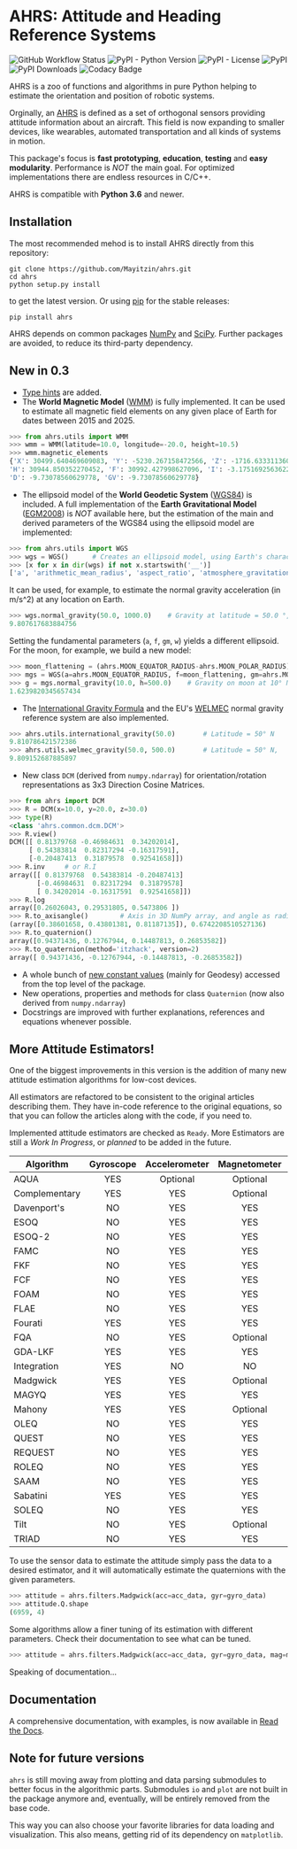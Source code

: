 # AHRS: Attitude and Heading Reference Systems

![GitHub Workflow Status](https://img.shields.io/github/workflow/status/Mayitzin/ahrs/Build%20Python%20Package)
![PyPI - Python Version](https://img.shields.io/pypi/pyversions/ahrs)
![PyPI - License](https://img.shields.io/pypi/l/ahrs)
![PyPI](https://img.shields.io/pypi/v/ahrs)
![PyPI Downloads](https://pepy.tech/badge/ahrs)
![Codacy Badge](https://api.codacy.com/project/badge/Grade/bc366c601ed44e12b233218dd37cd32c)

AHRS is a zoo of functions and algorithms in pure Python helping to estimate the orientation and position of robotic systems.

Orginally, an [AHRS](https://en.wikipedia.org/wiki/Attitude_and_heading_reference_system) is defined as a set of orthogonal sensors providing attitude information about an aircraft. This field is now expanding to smaller devices, like wearables, automated transportation and all kinds of systems in motion.

This package's focus is **fast prototyping**, **education**, **testing** and **easy modularity**. Performance is _NOT_ the main goal. For optimized implementations there are endless resources in C/C++.

AHRS is compatible with **Python 3.6** and newer.

## Installation

The most recommended mehod is to install AHRS directly from this repository:

```shell
git clone https://github.com/Mayitzin/ahrs.git
cd ahrs
python setup.py install
```

to get the latest version. Or using [pip](https://pip.pypa.io) for the stable releases:

```shell
pip install ahrs
```

AHRS depends on common packages [NumPy](https://numpy.org/) and [SciPy](https://www.scipy.org/). Further packages are avoided, to reduce its third-party dependency.

## New in 0.3

- [Type hints](https://www.python.org/dev/peps/pep-0484/) are added.
- The **World Magnetic Model** ([WMM](https://www.ngdc.noaa.gov/geomag/WMM/DoDWMM.shtml)) is fully implemented. It can be used to estimate all magnetic field elements on any given place of Earth for dates between 2015 and 2025.

```python
>>> from ahrs.utils import WMM
>>> wmm = WMM(latitude=10.0, longitude=-20.0, height=10.5)
>>> wmm.magnetic_elements
{'X': 30499.640469609083, 'Y': -5230.267158472566, 'Z': -1716.633311360368,
'H': 30944.850352270452, 'F': 30992.427998627096, 'I': -3.1751692563622993,
'D': -9.73078560629778, 'GV': -9.73078560629778}
```

- The ellipsoid model of the **World Geodetic System** ([WGS84](https://earth-info.nga.mil/GandG/update/index.php?dir=wgs84&action=wgs84)) is included. A full implementation of the **Earth Gravitational Model** ([EGM2008](https://earth-info.nga.mil/GandG/wgs84/gravitymod/egm2008/egm08_wgs84.html)) is _NOT_ available here, but the estimation of the main and derived parameters of the WGS84 using the ellipsoid model are implemented:

```python
>>> from ahrs.utils import WGS
>>> wgs = WGS()      # Creates an ellipsoid model, using Earth's characteristics by default
>>> [x for x in dir(wgs) if not x.startswith('__')]
['a', 'arithmetic_mean_radius', 'aspect_ratio', 'atmosphere_gravitational_constant', 'authalic_sphere_radius', 'curvature_polar_radius', 'dynamic_inertial_moment_about_X', 'dynamic_inertial_moment_about_Y', 'dynamic_inertial_moment_about_Z', 'dynamical_form_factor', 'equatorial_normal_gravity', 'equivolumetric_sphere_radius', 'f', 'first_eccentricity_squared', 'geometric_dynamic_ellipticity', 'geometric_inertial_moment', 'geometric_inertial_moment_about_Z', 'gm', 'gravitational_constant_without_atmosphere', 'is_geodetic', 'linear_eccentricity', 'mass', 'mean_normal_gravity', 'normal_gravity', 'normal_gravity_constant', 'normal_gravity_potential', 'polar_normal_gravity', 'second_degree_zonal_harmonic', 'second_eccentricity_squared', 'semi_minor_axis', 'w']
```

It can be used, for example, to estimate the normal gravity acceleration (in m/s^2) at any location on Earth.

```python
>>> wgs.normal_gravity(50.0, 1000.0)    # Gravity at latitude = 50.0 °, 1000 m above surface
9.807617683884756
```

Setting the fundamental parameters (`a`, `f`, `gm`, `w`) yields a different ellipsoid. For the moon, for example, we build a new model:

```python
>>> moon_flattening = (ahrs.MOON_EQUATOR_RADIUS-ahrs.MOON_POLAR_RADIUS)/ahrs.MOON_EQUATOR_RADIUS
>>> mgs = WGS(a=ahrs.MOON_EQUATOR_RADIUS, f=moon_flattening, gm=ahrs.MOON_GM, w=ahrs.MOON_ROTATION)
>>> g = mgs.normal_gravity(10.0, h=500.0)    # Gravity on moon at 10° N and 500 m above surface
1.6239820345657434
```

- The [International Gravity Formula](http://earth.geology.yale.edu/~ajs/1945A/360.pdf) and the EU's [WELMEC](https://www.welmec.org/documents/guides/2/) normal gravity reference system are also implemented.

```python
>>> ahrs.utils.international_gravity(50.0)       # Latitude = 50° N
9.810786421572386
>>> ahrs.utils.welmec_gravity(50.0, 500.0)       # Latitude = 50° N,   height above sea = 500 m
9.809152687885897
```

- New class `DCM` (derived from `numpy.ndarray`) for orientation/rotation representations as 3x3 Direction Cosine Matrices.

```python
>>> from ahrs import DCM
>>> R = DCM(x=10.0, y=20.0, z=30.0)
>>> type(R)
<class 'ahrs.common.dcm.DCM'>
>>> R.view()
DCM([[ 0.81379768 -0.46984631  0.34202014],
     [ 0.54383814  0.82317294 -0.16317591],
     [-0.20487413  0.31879578  0.92541658]])
>>> R.inv     # or R.I
array([[ 0.81379768  0.54383814 -0.20487413]
       [-0.46984631  0.82317294  0.31879578]
       [ 0.34202014 -0.16317591  0.92541658]])
>>> R.log
array([0.26026043, 0.29531805, 0.5473806 ])
>>> R.to_axisangle()        # Axis in 3D NumPy array, and angle as radians
(array([0.38601658, 0.43801381, 0.81187135]), 0.6742208510527136)
>>> R.to_quaternion()
array([0.94371436, 0.12767944, 0.14487813, 0.26853582])
>>> R.to_quaternion(method='itzhack', version=2)
array([ 0.94371436, -0.12767944, -0.14487813, -0.26853582])
```

- A whole bunch of [new constant values](https://ahrs.readthedocs.io/en/latest/constants.html) (mainly for Geodesy) accessed from the top level of the package.
- New operations, properties and methods for class `Quaternion` (now also derived from `numpy.ndarray`)
- Docstrings are improved with further explanations, references and equations whenever possible.

## More Attitude Estimators!

One of the biggest improvements in this version is the addition of many new attitude estimation algorithms for low-cost devices.

All estimators are refactored to be consistent to the original articles describing them. They have in-code reference to the original equations, so that you can follow the articles along with the code, if you need to.

Implemented attitude estimators are checked as ``Ready``. More Estimators are still a *Work In Progress*, or *planned* to be added in the future.

| Algorithm      | Gyroscope | Accelerometer | Magnetometer | Status  |
|----------------|:---------:|:-------------:|:------------:|:-------:|
| AQUA           | YES       | Optional      | Optional     | Ready   |
| Complementary  | YES       | YES           | Optional     | Ready   |
| Davenport's    | NO        | YES           | YES          | Ready   |
| ESOQ           | NO        | YES           | YES          | WIP     |
| ESOQ-2         | NO        | YES           | YES          | WIP     |
| FAMC           | NO        | YES           | YES          | Ready   |
| FKF            | NO        | YES           | YES          | WIP     |
| FCF            | NO        | YES           | YES          | Planned |
| FOAM           | NO        | YES           | YES          | Planned |
| FLAE           | NO        | YES           | YES          | Ready   |
| Fourati        | YES       | YES           | YES          | Ready   |
| FQA            | NO        | YES           | Optional     | Ready   |
| GDA-LKF        | YES       | YES           | YES          | Planned |
| Integration    | YES       | NO            | NO           | Ready   |
| Madgwick       | YES       | YES           | Optional     | Ready   |
| MAGYQ          | YES       | YES           | YES          | Planned |
| Mahony         | YES       | YES           | Optional     | Ready   |
| OLEQ           | NO        | YES           | YES          | Ready   |
| QUEST          | NO        | YES           | YES          | Ready   |
| REQUEST        | NO        | YES           | YES          | Planned |
| ROLEQ          | NO        | YES           | YES          | Ready   |
| SAAM           | NO        | YES           | YES          | Ready   |
| Sabatini       | YES       | YES           | YES          | Planned |
| SOLEQ          | NO        | YES           | YES          | Planned |
| Tilt           | NO        | YES           | Optional     | Ready   |
| TRIAD          | NO        | YES           | YES          | Ready   |

To use the sensor data to estimate the attitude simply pass the data to a desired estimator, and it will automatically estimate the quaternions with the given parameters.

```python
>>> attitude = ahrs.filters.Madgwick(acc=acc_data, gyr=gyro_data)
>>> attitude.Q.shape
(6959, 4)
```

Some algorithms allow a finer tuning of its estimation with different parameters. Check their documentation to see what can be tuned.

```python
>>> attitude = ahrs.filters.Madgwick(acc=acc_data, gyr=gyro_data, mag=mag_data, gain=0.1, frequency=100.0)
```

Speaking of documentation...

## Documentation

A comprehensive documentation, with examples, is now available in
[Read the Docs](https://ahrs.readthedocs.io).

## Note for future versions

`ahrs` is still moving away from plotting and data parsing submodules to better focus in the algorithmic parts. Submodules `io` and `plot` are not built in the package anymore and, eventually, will be entirely removed from the base code.

This way you can also choose your favorite libraries for data loading and visualization. This also means, getting rid of its dependency on `matplotlib`.
